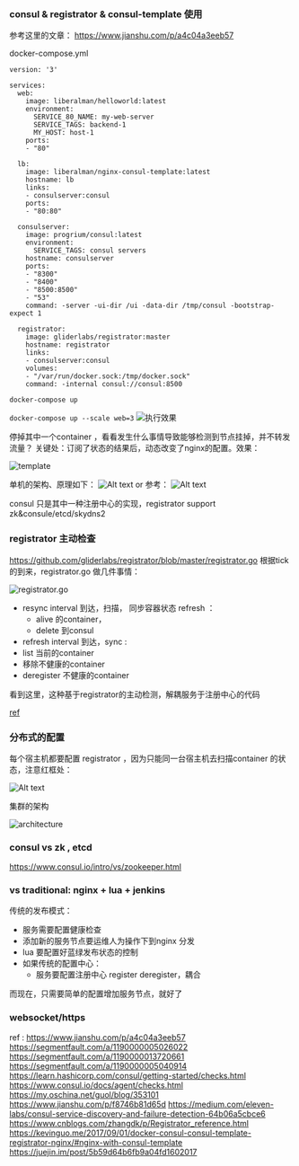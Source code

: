 ### consul & registrator & consul-template 使用

参考这里的文章：
https://www.jianshu.com/p/a4c04a3eeb57

docker-compose.yml

```
version: '3'

services:
  web:
    image: liberalman/helloworld:latest
    environment:
      SERVICE_80_NAME: my-web-server
      SERVICE_TAGS: backend-1
      MY_HOST: host-1
    ports:
    - "80"

  lb:
    image: liberalman/nginx-consul-template:latest
    hostname: lb
    links:
    - consulserver:consul
    ports:
    - "80:80"

  consulserver:
    image: progrium/consul:latest
    environment:
      SERVICE_TAGS: consul servers
    hostname: consulserver
    ports:
    - "8300"
    - "8400"
    - "8500:8500"
    - "53"
    command: -server -ui-dir /ui -data-dir /tmp/consul -bootstrap-expect 1

  registrator:
    image: gliderlabs/registrator:master
    hostname: registrator
    links:
    - consulserver:consul
    volumes:
    - "/var/run/docker.sock:/tmp/docker.sock"
    command: -internal consul://consul:8500
```

`
  docker-compose up
`

`
  docker-compose up --scale web=3
`
![执行效果](https://wade-blog.oss-cn-shenzhen.aliyuncs.com/nginx.gif)

停掉其中一个container ，看看发生什么事情导致能够检测到节点挂掉，并不转发流量？
关键处：订阅了状态的结果后，动态改变了nginx的配置。效果：

![template](https://wade-blog.oss-cn-shenzhen.aliyuncs.com/consule.gif)

单机的架构、原理如下：
![Alt text](./1551845679501.png)
or 参考：
![Alt text](./1551846959382.png)


consul 只是其中一种注册中心的实现，registrator support zk&consule/etcd/skydns2 

### registrator 主动检查

https://github.com/gliderlabs/registrator/blob/master/registrator.go
根据tick 的到来，registrator.go 做几件事情：

![registrator.go](./1551840835089.png)

 - resync interval 到达，扫描， 同步容器状态 refresh ：
   -  alive 的container，
   -  delete   到consul 
 -  refresh interval 到达，sync :
   -  list 当前的container
   -  移除不健康的container
   -  deregister 不健康的container

 
 看到这里，这种基于registrator的主动检测，解耦服务于注册中心的代码
 
 
[ref](https://medium.com/eleven-labs/consul-service-discovery-and-failure-detection-64b06a5cbce6)

### 分布式的配置

每个宿主机都要配置 registrator ，因为只能同一台宿主机去扫描container 的状态，注意红框处：

![Alt text](./1551845649823.png)

集群的架构

![architecture](https://www.consul.io/assets/images/consul-arch-420ce04a.png)


### consul vs zk , etcd

https://www.consul.io/intro/vs/zookeeper.html

### vs traditional: nginx + lua + jenkins 
传统的发布模式：
 - 服务需要配置健康检查
 - 添加新的服务节点要运维人为操作下到nginx 分发
 - lua 要配置好蓝绿发布状态的控制
 - 如果传统的配置中心：
   -  服务要配置注册中心 register deregister，耦合
   
而现在，只需要简单的配置增加服务节点，就好了

### websocket/https

ref : 
https://www.jianshu.com/p/a4c04a3eeb57
https://segmentfault.com/a/1190000005026022
https://segmentfault.com/a/1190000013720661
https://segmentfault.com/a/1190000005040914 
https://learn.hashicorp.com/consul/getting-started/checks.html
https://www.consul.io/docs/agent/checks.html
https://my.oschina.net/guol/blog/353101
https://www.jianshu.com/p/f8746b81d65d
https://medium.com/eleven-labs/consul-service-discovery-and-failure-detection-64b06a5cbce6
https://www.cnblogs.com/zhangdk/p/Registrator_reference.html
https://kevinguo.me/2017/09/01/docker-consul-consul-template-registrator-nginx/#nginx-with-consul-template
https://juejin.im/post/5b59d64b6fb9a04fd1602017